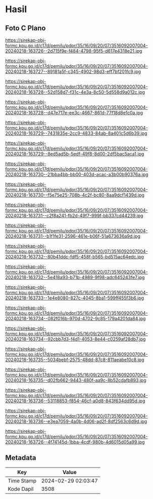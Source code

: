 # Hasil

## Foto C Plano

https://sirekap-obj-formc.kpu.go.id/c17d/pemilu/pdpr/35/16/09/20/07/3516092007004-20240218-163726--2d715f9e-f484-4798-95f5-d617e4318e21.jpg

https://sirekap-obj-formc.kpu.go.id/c17d/pemilu/pdpr/35/16/09/20/07/3516092007004-20240218-163727--89181a5f-c345-4902-98d3-eff7bf201fc9.jpg

https://sirekap-obj-formc.kpu.go.id/c17d/pemilu/pdpr/35/16/09/20/07/3516092007004-20240218-163728--52d158d7-f31c-4e3a-8c50-5d558d9a012c.jpg

https://sirekap-obj-formc.kpu.go.id/c17d/pemilu/pdpr/35/16/09/20/07/3516092007004-20240218-163728--d47e717e-ee3c-4667-861d-77f18d8e1c0a.jpg

https://sirekap-obj-formc.kpu.go.id/c17d/pemilu/pdpr/35/16/09/20/07/3516092007004-20240218-163729--7431835e-2cc9-4833-84ab-8a401c5d6b39.jpg

https://sirekap-obj-formc.kpu.go.id/c17d/pemilu/pdpr/35/16/09/20/07/3516092007004-20240218-163729--8ed5ad5b-5edf-49f8-8d00-2df5bac5aca1.jpg

https://sirekap-obj-formc.kpu.go.id/c17d/pemilu/pdpr/35/16/09/20/07/3516092007004-20240218-163730--21bba4bb-bb00-403d-acac-a3b00b90376a.jpg

https://sirekap-obj-formc.kpu.go.id/c17d/pemilu/pdpr/35/16/09/20/07/3516092007004-20240218-163730--f5e75e25-708b-4c2f-bc80-8aa9dcf1439d.jpg

https://sirekap-obj-formc.kpu.go.id/c17d/pemilu/pdpr/35/16/09/20/07/3516092007004-20240218-163731--c2f8a241-fb2d-49f7-999f-bb337cd44239.jpg

https://sirekap-obj-formc.kpu.go.id/c17d/pemilu/pdpr/35/16/09/20/07/3516092007004-20240218-163731--b1f1fe31-2596-461e-b06f-51a673636a9d.jpg

https://sirekap-obj-formc.kpu.go.id/c17d/pemilu/pdpr/35/16/09/20/07/3516092007004-20240218-163732--80b41ddc-fdf5-458f-b565-bd515ac64edc.jpg

https://sirekap-obj-formc.kpu.go.id/c17d/pemilu/pdpr/35/16/09/20/07/3516092007004-20240218-163732--5e418a93-b71b-4989-9f98-adc645243fe7.jpg

https://sirekap-obj-formc.kpu.go.id/c17d/pemilu/pdpr/35/16/09/20/07/3516092007004-20240218-163733--1e4e8080-827c-4045-8ba1-599ff455f3b6.jpg

https://sirekap-obj-formc.kpu.go.id/c17d/pemilu/pdpr/35/16/09/20/07/3516092007004-20240218-163734--082f016b-970d-4702-9c85-179a4201da84.jpg

https://sirekap-obj-formc.kpu.go.id/c17d/pemilu/pdpr/35/16/09/20/07/3516092007004-20240218-163734--92cbb7d3-f4d1-4053-8e44-c0259af28db7.jpg

https://sirekap-obj-formc.kpu.go.id/c17d/pemilu/pdpr/35/16/09/20/07/3516092007004-20240218-163735--5034bebf-2575-48dd-87c8-811aeabe10c8.jpg

https://sirekap-obj-formc.kpu.go.id/c17d/pemilu/pdpr/35/16/09/20/07/3516092007004-20240218-163735--d02fb662-9443-480f-aa9c-8b52cdafb893.jpg

https://sirekap-obj-formc.kpu.go.id/c17d/pemilu/pdpr/35/16/09/20/07/3516092007004-20240218-163736--53118853-f854-46cf-a0d8-843f634dd95d.jpg

https://sirekap-obj-formc.kpu.go.id/c17d/pemilu/pdpr/35/16/09/20/07/3516092007004-20240218-163736--e3ea7059-4a0b-4d06-ad2f-8df2563c6d9d.jpg

https://sirekap-obj-formc.kpu.go.id/c17d/pemilu/pdpr/35/16/09/20/07/3516092007004-20240218-163726--4f74145d-1bba-4cdf-980b-4d6015d05a99.jpg


## Metadata

| Key        | Value               |
| ---------- | ------------------- |
| Time Stamp | 2024-02-29 02:03:47 |
| Kode Dapil | 3508                |



